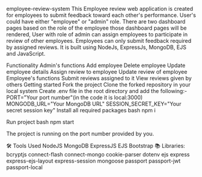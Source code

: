 employee-review-system
This Employee review web application is created for employees to submit feedback toward each other's performance. User's could have either "employee" or "admin" role. There are two dashboard pages based on the role of the employee those dashboard pages will be rendered, User with role of admin can assign employees to participate in review of other employees. Employees can only submit feedback required by assigned reviews.
It is built using NodeJs, ExpressJs, MongoDB, EJS and JavaScript.

Functionality
Admin's functions
Add employee
Delete employee
Update employee details
Assign review to employee
Update review of employee
Employee's functions
Submit reviews assigned to it
View reviews given by others
Getting started
Fork the project
Clone the forked repository in your local system
Create .env file in the root directory and add the following:-
PORT="Your port number"(in the code it is local:3000)
MONGODB_URL="Your MongoDB URL"
SESSION_SECRET_KEY="Your secret session key"
Install all required packages
bash npm i

Run project
bash npm start

The project is running on the port number provided by you.

🛠️ Tools Used
NodeJS
MongoDB
ExpressJS
EJS
Bootstrap
📚 Libraries:
bcryptjs
connect-flash
connect-mongo
cookie-parser
dotenv
ejs
express
express-ejs-layout
express-session
mongoose
passport
passport-jwt
passport-local

